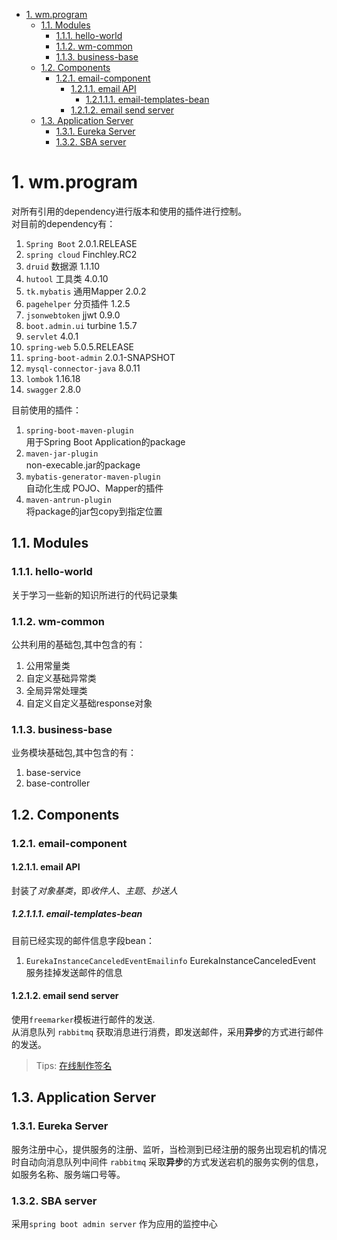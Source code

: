 <!-- TOC -->

- [1. wm.program](#1-wmprogram)
    - [1.1. Modules](#11-modules)
        - [1.1.1. hello-world](#111-hello-world)
        - [1.1.2. wm-common](#112-wm-common)
        - [1.1.3. business-base](#113-business-base)
    - [1.2. Components](#12-components)
        - [1.2.1. email-component](#121-email-component)
            - [1.2.1.1. email API](#1211-email-api)
                - [1.2.1.1.1. email-templates-bean](#12111-email-templates-bean)
            - [1.2.1.2. email send server](#1212-email-send-server)
    - [1.3. Application Server](#13-application-server)
        - [1.3.1. Eureka Server](#131-eureka-server)
        - [1.3.2. SBA server](#132-sba-server)

<!-- /TOC -->

# 1. wm.program
对所有引用的dependency进行版本和使用的插件进行控制。<br>
对目前的dependency有：<b1>
1. `Spring Boot` 2.0.1.RELEASE
2. `spring cloud` Finchley.RC2
3. `druid` 数据源 1.1.10
4. `hutool` 工具类 4.0.10
5. `tk.mybatis` 通用Mapper 2.0.2
6. `pagehelper` 分页插件 1.2.5
7. `jsonwebtoken` jjwt 0.9.0
8. `boot.admin.ui` turbine 1.5.7
9. `servlet` 4.0.1
10. `spring-web`  5.0.5.RELEASE
11. `spring-boot-admin` 2.0.1-SNAPSHOT
12. `mysql-connector-java` 8.0.11
13. `lombok` 1.16.18
14. `swagger` 2.8.0

目前使用的插件：<br>
1. `spring-boot-maven-plugin` <br>
    用于Spring Boot Application的package
2. `maven-jar-plugin`<br>
    non-execable.jar的package
3. `mybatis-generator-maven-plugin`<br>
    自动化生成 POJO、Mapper的插件
4. `maven-antrun-plugin`<br>
    将package的jar包copy到指定位置

## 1.1. Modules

### 1.1.1. hello-world
关于学习一些新的知识所进行的代码记录集

### 1.1.2. wm-common

公共利用的基础包,其中包含的有：<b1>
1. 公用常量类
2. 自定义基础异常类
3. 全局异常处理类
4. 自定义自定义基础response对象

### 1.1.3. business-base
业务模块基础包,其中包含的有：<b1>
1. base-service
2. base-controller


## 1.2. Components

### 1.2.1. email-component

#### 1.2.1.1. email API
封装了*对象基类*，即*收件人*、*主题*、*抄送人*
##### 1.2.1.1.1. email-templates-bean
目前已经实现的邮件信息字段bean：

1. `EurekaInstanceCanceledEventEmailinfo` EurekaInstanceCanceledEvent 服务挂掉发送邮件的信息

#### 1.2.1.2. email send  server
使用`freemarker`模板进行邮件的发送.<br>
从消息队列 `rabbitmq` 获取消息进行消费，即发送邮件，采用**异步**的方式进行邮件的发送。
>Tips: <a href="https://si.gnatu.re/?utm_source=next.36kr.com" target="_blank">在线制作签名</a>




## 1.3. Application Server

### 1.3.1. Eureka Server
服务注册中心，提供服务的注册、监听，当检测到已经注册的服务出现宕机的情况时自动向消息队列中间件 `rabbitmq` 采取**异步**的方式发送宕机的服务实例的信息，如服务名称、服务端口号等。

### 1.3.2. SBA server
采用`spring boot admin server` 作为应用的监控中心<br>
